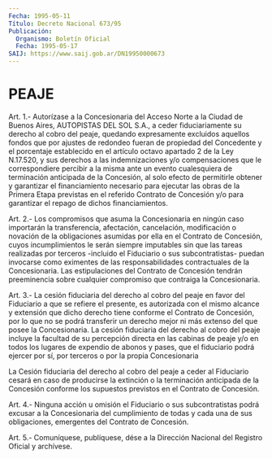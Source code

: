 ```yaml
---
Fecha: 1995-05-11
Título: Decreto Nacional 673/95
Publicación:
  Organismo: Boletín Oficial
  Fecha: 1995-05-17
SAIJ: https://www.saij.gob.ar/DN19950000673
---
```

# PEAJE

<a id="1"></a>
Art.  1.-  Autorízase a la Concesionaria del Acceso Norte a la Ciudad  de  Buenos    Aires,  AUTOPISTAS  DEL  SOL  S.A.,  a  ceder fiduciariamente su derecho al cobro del peaje, quedando expresamente excluidos  aquellos fondos que por ajustes de redondeo fueran de propiedad del Concedente  y  el porcentaje establecido en el artículo octavo apartado 2 de la Ley  N.17.520, y sus derechos a las  indemnizaciones  y/o  compensaciones  que   le  correspondiere percibir  a  la  misma  ante un evento cualesquiera de  terminación anticipada de la Concesión,  al solo efecto de permitirle obtener y garantizar el financiamiento necesario  para  ejecutar las obras de la  Primera  Etapa previstas en el referido Contrato  de  Concesión y/o  para  garantizar    el    repago  de  dichos  financiamientos.

<a id="2"></a>
Art.  2.- Los compromisos que asuma la Concesionaria en ningún caso  importarán    la    transferencia,  afectación,  cancelación, modificación o novación de  la obligaciones asumidas por ella en el Contrato  de  Concesión, cuyos  incumplimientos  le  serán  siempre imputables sin  que las tareas realizadas por terceros -incluido el Fiduciario o sus  subcontratistas-  puedan invocarse como eximentes de las responsabilidades contractuales  de  la  Concesionaria.  Las estipulaciones  del  Contrato  de  Concesión  tendrán  preeminencia sobre    cualquier   compromiso  que  contraiga  la  Concesionaria.

<a id="3"></a>
Art. 3.- La cesión fiduciaria del derecho al cobro del peaje en favor  del  Fiduciario  a que se refiere el presente, es autorizada con el mismo alcance y extensión  que  dicho derecho tiene conforme el  Contrato de Concesión, por lo que no  se  podrá  transferir  un derecho  mejor  ni  más  extenso del que posee la Concesionaria. La cesión  fiduciaria  del derecho  al  cobro  del  peaje  incluye  la facultad de su percepción  directa  en  las cabinas de peaje y/o en todos los lugares de expendio de abonos y  pases, que el fiduciario podrá  ejercer por sí, por terceros o por la  propia  Concesionaria

La Cesión  fiduciaria  del  derecho  al cobro del peaje a ceder al Fiduciario  cesará  en  caso  de  producirse   la  extinción  o  la terminación  anticipada  de  la  Concesión conforme  los  supuestos previstos en el Contrato de Concesión.

<a id="4"></a>
Art.  4.-  Ninguna  acción  u  omisión  el  Fiduciario  o  sus subcontratistas  podrá  excusar a la Concesionaria del cumplimiento de todas y cada una de sus  obligaciones,  emergentes  del Contrato de Concesión.

<a id="5"></a>
Art. 5.- Comuníquese, publíquese, dése a la Dirección Nacional del Registro Oficial y archívese.